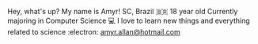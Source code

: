Hey, what's up? My name is Amyr!
SC, Brazil :brazil:
18 year old
Currently majoring in Computer Science :computer:
I love to learn new things and everything related to science :electron:
amyr.allan@hotmail.com
